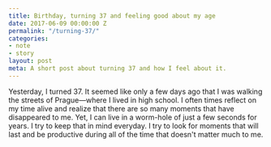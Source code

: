 ```yaml
---
title: Birthday, turning 37 and feeling good about my age 
date: 2017-06-09 00:00:00 Z
permalink: "/turning-37/"
categories:
- note
- story
layout: post
meta: A short post about turning 37 and how I feel about it.
---
```


Yesterday, I turned 37. It seemed like only a few days ago that I was walking the streets of Prague—where I lived in high school. I often times reflect on my time alive and realize that there are so many moments that have disappeared to me. Yet, I can live in a worm-hole of just a few seconds for years. I try to keep that in mind everyday. I try to look for moments that will last and be productive during all of the time that doesn't matter much to me.  
